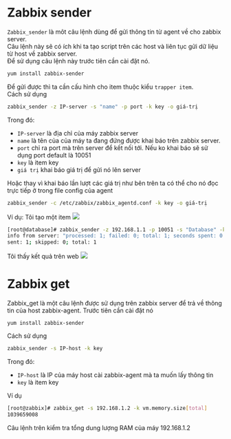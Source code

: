 # Zabbix sender
`Zabbix_sender` là môt câu lệnh dùng để gửi thông tin từ agent về cho zabbix server.</br>
Câu lệnh này sẽ có ích khi ta tạo script trên các host và liên tục gửi dữ liệu từ host về zabbix server.</br>
Để sử dụng câu lệnh này trước tiên cần cài đặt nó.</br>
```sh
yum install zabbix-sender
```
Để gửi được thì ta cần cấu hình cho item thuộc kiểu `trapper item`. </br>
Cách sử dụng
```sh
zabbix_sender -z IP-server -s "name" -p port -k key -o giá-trị
```
Trong đó:
 * `IP-server` là địa chỉ của máy zabbix server
 * `name` là tên của của máy ta đang đứng được khai báo trên zabbix server. 
 * `port` chỉ ra port mà trên server để kết nối tới. Nếu ko khai báo sẽ sử dụng port default là 10051
 * `key` là item key
 * `giá trị` khai báo giá trị để gửi nó lên server

Hoặc thay vì khai báo lần lượt các giá trị như bên trên ta có thể cho nó đọc trực tiếp ở trong file config của agent
```sh
zabbix_sender -c /etc/zabbix/zabbix_agentd.conf -k key -o giá-trị
```
Ví dụ:
Tôi tạo một item
![](/images/sender-get/1.png)
```sh
[root@database]# zabbix_sender -z 192.168.1.1 -p 10051 -s "Database" -k sender -o 10 
info from server: "processed: 1; failed: 0; total: 1; seconds spent: 0.000421"
sent: 1; skipped: 0; total: 1
```
Tôi thấy kết quả trên web
![](/images/sender-get/2.png)
# Zabbix get
Zabbix_get là một câu lệnh được sử dụng trên zabbix server để trả về thông tin của host zabbix-agent. Trước tiên cần cài đặt nó
```
yum install zabbix-sender
```
Cách sử dụng
```sh
zabbix_sender -s IP-host -k key
```
Trong đó:
 * `IP-host` là IP của máy host cài zabbix-agent mà ta muốn lấy thông tin
 * `key` là item key

Ví dụ
```sh
[root@zabbix]# zabbix_get -s 192.168.1.2 -k vm.memory.size[total]
1039659008
```
Câu lệnh trên kiểm tra tổng dung lượng RAM của máy 192.168.1.2

